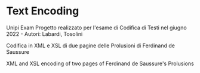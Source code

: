 # Text Encoding
Unipi Exam
Progetto realizzato per l'esame di Codifica di Testi nel giugno 2022 - Autori: Labardi, Tosolini

Codifica in XML e XSL di due pagine delle Prolusioni di Ferdinand de Saussure

XML and XSL encoding of two pages of Ferdinand de Saussure's Prolusions
